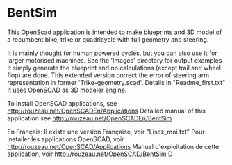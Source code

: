 # BentSim
This OpenScad application is intended to make blueprints and 3D model of
 a recumbent bike, trike or quadricycle with full geometry and steering.

It is mainly thought for human powered cycles, but you can also use it
 for larger motorised machines.
See the 'Images' directory for output examples
It simply generate the blueprint and no calculations (except trail and wheel
flop) are done.
This extended version correct the error of steering arm representation in
 former 'Trike-geometry.scad'.
Details in "Readme_first.txt"
It uses OpenSCAD as 3D modeler engine.

To install OpenSCAD applications, see http://rouzeau.net/OpenSCADEn/Applications
Detailed manual of this application see http://rouzeau.net/OpenSCADEn/BentSim

En Français:
Il existe une version Française, voir "Lisez_moi.txt"
Pour installer les applications OpenSCAD, voir http://rouzeau.net/OpenSCAD/Applications
Manuel d'exploitation de cette application, voir http://rouzeau.net/OpenSCAD/BentSim D 

